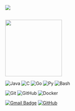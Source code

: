![](https://komarev.com/ghpvc/?username=bluurw&color=006bed)

<br/>

<a href="https://github.com/bluurw" title="Bluurw">
  <img height="180em" src="https://github-readme-stats.vercel.app/api?username=bluurw&theme=dracula&show_icons=true" />
</a>

![Java](https://img.shields.io/badge/-Java-333333?style=flat&logo=Java&logoColor=007396)
![C](https://img.shields.io/badge/-C-333333?style=flat&logo=C&logoColor=007396)
![Go](https://img.shields.io/badge/-Go-333333?style=flat&logo=Go&logoColor=007396)
![Py](https://img.shields.io/badge/-Python-333333?style=flat&logo=Python&logoColor=007396)
![Bash](https://img.shields.io/badge/Bash-333333?style=flat&logo=gnu-bash&logoColor=white)

![Git](https://img.shields.io/badge/-Git-333333?style=flat&logo=git)
![GitHub](https://img.shields.io/badge/-GitHub-333333?style=flat&logo=github)
![Docker](https://img.shields.io/badge/-Docker-333333?style=flat&logo=docker)

[![Gmail Badge](https://img.shields.io/badge/-bluuryface@protonmail.com-006bed?style=flat-square&logo=Gmail&logoColor=white&link=mailto:bluuryface@protonmail.com)](mailto:bluuryface@protonmail.com)
[![GitHub](https://img.shields.io/github/followers/bluurw?label=follow&style=social)](https://github.com/bluurw)
